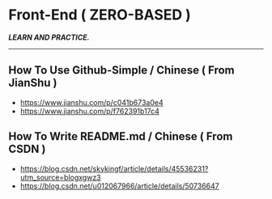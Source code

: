 # Front-End ( ZERO-BASED )
***LEARN AND PRACTICE.***
***
## How To Use Github-Simple / Chinese ( From JianShu )
* https://www.jianshu.com/p/c041b673a0e4<br>
* https://www.jianshu.com/p/f762391b17c4

## How To Write README.md / Chinese ( From CSDN )
* https://blog.csdn.net/skykingf/article/details/45536231?utm_source=blogxgwz3<br>
* https://blog.csdn.net/u012067966/article/details/50736647
